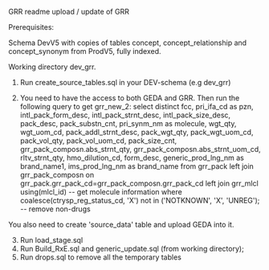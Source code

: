 GRR readme upload / update of GRR

Prerequisites:

Schema DevV5 with copies of tables concept, concept_relationship and concept_synonym from ProdV5, fully indexed.

Working directory dev_grr.

1. Run create_source_tables.sql in your DEV-schema (e.g dev_grr)

2. You need to have the access to both GEDA and GRR.
Then run the following query to get grr_new_2:
  select distinct
    fcc,
    pri_ifa_cd as pzn, 
    intl_pack_form_desc,
    intl_pack_strnt_desc,
    intl_pack_size_desc,
    pack_desc,
    pack_substn_cnt,
    pri_synm_nm as molecule,
    wgt_qty,
    wgt_uom_cd,
    pack_addl_strnt_desc,
    pack_wgt_qty,
    pack_wgt_uom_cd,
    pack_vol_qty,
    pack_vol_uom_cd,
    pack_size_cnt,
    grr_pack_composn.abs_strnt_qty,
    grr_pack_composn.abs_strnt_uom_cd,
    rltv_strnt_qty,
    hmo_dilution_cd,
    form_desc,
    generic_prod_lng_nm as brand_name1,
    ims_prod_lng_nm as brand_name
  from grr_pack
  left join grr_pack_composn on grr_pack.grr_pack_cd=grr_pack_composn.grr_pack_cd
  left join grr_mlcl using(mlcl_id) -- get molecule information
  where coalesce(ctrysp_reg_status_cd, 'X') not in ('NOTKNOWN', 'X', 'UNREG'); -- remove non-drugs

You also need to create 'source_data' table and upload GEDA into it.

3. Run load_stage.sql
4. Run Build_RxE.sql and generic_update.sql (from working directory);
5. Run drops.sql to remove all the temporary tables
